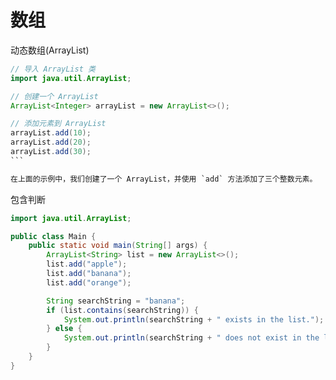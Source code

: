 # 数组

动态数组(ArrayList)

````java
// 导入 ArrayList 类
import java.util.ArrayList;

// 创建一个 ArrayList
ArrayList<Integer> arrayList = new ArrayList<>();

// 添加元素到 ArrayList
arrayList.add(10);
arrayList.add(20);
arrayList.add(30);
```

在上面的示例中，我们创建了一个 ArrayList，并使用 `add` 方法添加了三个整数元素。
````

包含判断

```java
import java.util.ArrayList;

public class Main {
    public static void main(String[] args) {
        ArrayList<String> list = new ArrayList<>();
        list.add("apple");
        list.add("banana");
        list.add("orange");

        String searchString = "banana";
        if (list.contains(searchString)) {
            System.out.println(searchString + " exists in the list.");
        } else {
            System.out.println(searchString + " does not exist in the list.");
        }
    }
}
```
